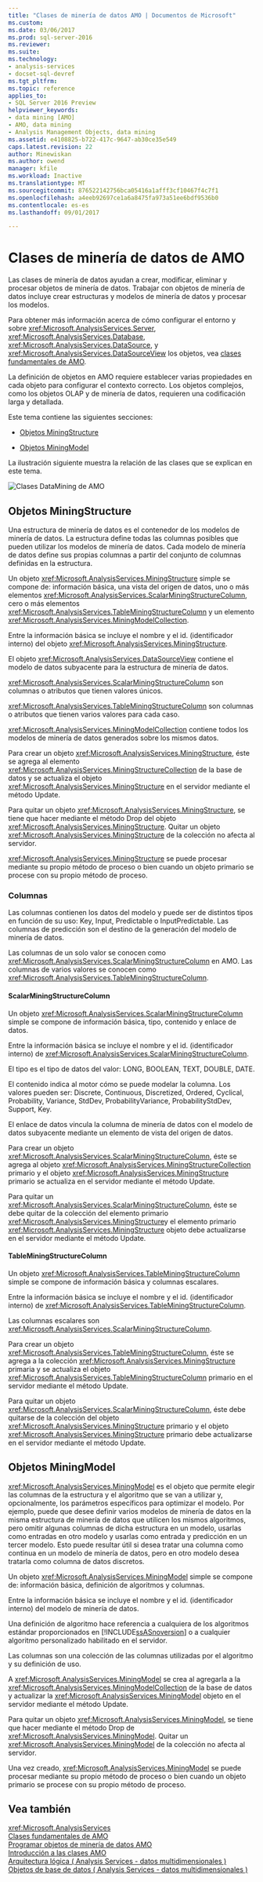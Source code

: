 ```yaml
---
title: "Clases de minería de datos AMO | Documentos de Microsoft"
ms.custom: 
ms.date: 03/06/2017
ms.prod: sql-server-2016
ms.reviewer: 
ms.suite: 
ms.technology:
- analysis-services
- docset-sql-devref
ms.tgt_pltfrm: 
ms.topic: reference
applies_to:
- SQL Server 2016 Preview
helpviewer_keywords:
- data mining [AMO]
- AMO, data mining
- Analysis Management Objects, data mining
ms.assetid: e4108825-b722-417c-9647-ab30ce35e549
caps.latest.revision: 22
author: Minewiskan
ms.author: owend
manager: kfile
ms.workload: Inactive
ms.translationtype: MT
ms.sourcegitcommit: 876522142756bca05416a1afff3cf10467f4c7f1
ms.openlocfilehash: a4eeb92697ce1a6a8475fa973a51ee6bdf9536b0
ms.contentlocale: es-es
ms.lasthandoff: 09/01/2017

---
```

# <a name="amo-data-mining-classes"></a>Clases de minería de datos de AMO
  Las clases de minería de datos ayudan a crear, modificar, eliminar y procesar objetos de minería de datos. Trabajar con objetos de minería de datos incluye crear estructuras y modelos de minería de datos y procesar los modelos.  
  
 Para obtener más información acerca de cómo configurar el entorno y sobre <xref:Microsoft.AnalysisServices.Server>, <xref:Microsoft.AnalysisServices.Database>, <xref:Microsoft.AnalysisServices.DataSource>, y <xref:Microsoft.AnalysisServices.DataSourceView> los objetos, vea [clases fundamentales de AMO](../../../analysis-services/multidimensional-models/analysis-management-objects/amo-fundamental-classes.md).  
  
 La definición de objetos en AMO requiere establecer varias propiedades en cada objeto para configurar el contexto correcto. Los objetos complejos, como los objetos OLAP y de minería de datos, requieren una codificación larga y detallada.  
  
 Este tema contiene las siguientes secciones:  
  
-   [Objetos MiningStructure](#MiningStructure)  
  
-   [Objetos MiningModel](#MiningModel)  
  
 La ilustración siguiente muestra la relación de las clases que se explican en este tema.  
  
 ![Clases DataMining de AMO](../../../analysis-services/multidimensional-models/analysis-management-objects/media/amo-dataminingclasses.gif "clases DataMining de AMO")  
  
##  <a name="MiningStructure"></a>Objetos MiningStructure  
 Una estructura de minería de datos es el contenedor de los modelos de minería de datos. La estructura define todas las columnas posibles que pueden utilizar los modelos de minería de datos. Cada modelo de minería de datos define sus propias columnas a partir del conjunto de columnas definidas en la estructura.  
  
 Un objeto <xref:Microsoft.AnalysisServices.MiningStructure> simple se compone de: información básica, una vista del origen de datos, uno o más elementos <xref:Microsoft.AnalysisServices.ScalarMiningStructureColumn>, cero o más elementos <xref:Microsoft.AnalysisServices.TableMiningStructureColumn> y un elemento <xref:Microsoft.AnalysisServices.MiningModelCollection>.  
  
 Entre la información básica se incluye el nombre y el id. (identificador interno) del objeto <xref:Microsoft.AnalysisServices.MiningStructure>.  
  
 El objeto <xref:Microsoft.AnalysisServices.DataSourceView> contiene el modelo de datos subyacente para la estructura de minería de datos.  
  
 <xref:Microsoft.AnalysisServices.ScalarMiningStructureColumn> son columnas o atributos que tienen valores únicos.  
  
 <xref:Microsoft.AnalysisServices.TableMiningStructureColumn> son columnas o atributos que tienen varios valores para cada caso.  
  
 <xref:Microsoft.AnalysisServices.MiningModelCollection> contiene todos los modelos de minería de datos generados sobre los mismos datos.  
  
 Para crear un objeto <xref:Microsoft.AnalysisServices.MiningStructure>, éste se agrega al elemento <xref:Microsoft.AnalysisServices.MiningStructureCollection> de la base de datos y se actualiza el objeto <xref:Microsoft.AnalysisServices.MiningStructure> en el servidor mediante el método Update.  
  
 Para quitar un objeto <xref:Microsoft.AnalysisServices.MiningStructure>, se tiene que hacer mediante el método Drop del objeto <xref:Microsoft.AnalysisServices.MiningStructure>. Quitar un objeto <xref:Microsoft.AnalysisServices.MiningStructure> de la colección no afecta al servidor.  
  
 <xref:Microsoft.AnalysisServices.MiningStructure> se puede procesar mediante su propio método de proceso o bien cuando un objeto primario se procese con su propio método de proceso.  
  
### <a name="columns"></a>Columnas  
 Las columnas contienen los datos del modelo y puede ser de distintos tipos en función de su uso: Key, Input, Predictable o InputPredictable. Las columnas de predicción son el destino de la generación del modelo de minería de datos.  
  
 Las columnas de un solo valor se conocen como <xref:Microsoft.AnalysisServices.ScalarMiningStructureColumn> en AMO. Las columnas de varios valores se conocen como <xref:Microsoft.AnalysisServices.TableMiningStructureColumn>.  
  
#### <a name="scalarminingstructurecolumn"></a>ScalarMiningStructureColumn  
 Un objeto <xref:Microsoft.AnalysisServices.ScalarMiningStructureColumn> simple se compone de información básica, tipo, contenido y enlace de datos.  
  
 Entre la información básica se incluye el nombre y el id. (identificador interno) de <xref:Microsoft.AnalysisServices.ScalarMiningStructureColumn>.  
  
 El tipo es el tipo de datos del valor: LONG, BOOLEAN, TEXT, DOUBLE, DATE.  
  
 El contenido indica al motor cómo se puede modelar la columna. Los valores pueden ser: Discrete, Continuous, Discretized, Ordered, Cyclical, Probability, Variance, StdDev, ProbabilityVariance, ProbabilityStdDev, Support, Key.  
  
 El enlace de datos vincula la columna de minería de datos con el modelo de datos subyacente mediante un elemento de vista del origen de datos.  
  
 Para crear un objeto <xref:Microsoft.AnalysisServices.ScalarMiningStructureColumn>, éste se agrega al objeto <xref:Microsoft.AnalysisServices.MiningStructureCollection> primario y el objeto <xref:Microsoft.AnalysisServices.MiningStructure> primario se actualiza en el servidor mediante el método Update.  
  
 Para quitar un <xref:Microsoft.AnalysisServices.ScalarMiningStructureColumn>, éste se debe quitar de la colección del elemento primario <xref:Microsoft.AnalysisServices.MiningStructure>y el elemento primario <xref:Microsoft.AnalysisServices.MiningStructure> objeto debe actualizarse en el servidor mediante el método Update.  
  
#### <a name="tableminingstructurecolumn"></a>TableMiningStructureColumn  
 Un objeto <xref:Microsoft.AnalysisServices.TableMiningStructureColumn> simple se compone de información básica y columnas escalares.  
  
 Entre la información básica se incluye el nombre y el id. (identificador interno) de <xref:Microsoft.AnalysisServices.TableMiningStructureColumn>.  
  
 Las columnas escalares son <xref:Microsoft.AnalysisServices.ScalarMiningStructureColumn>.  
  
 Para crear un objeto <xref:Microsoft.AnalysisServices.TableMiningStructureColumn>, éste se agrega a la colección <xref:Microsoft.AnalysisServices.MiningStructure> primaria y se actualiza el objeto <xref:Microsoft.AnalysisServices.TableMiningStructureColumn> primario en el servidor mediante el método Update.  
  
 Para quitar un objeto <xref:Microsoft.AnalysisServices.ScalarMiningStructureColumn>, éste debe quitarse de la colección del objeto <xref:Microsoft.AnalysisServices.MiningStructure> primario y el objeto <xref:Microsoft.AnalysisServices.MiningStructure> primario debe actualizarse en el servidor mediante el método Update.  
  
##  <a name="MiningModel"></a>Objetos MiningModel  
 <xref:Microsoft.AnalysisServices.MiningModel> es el objeto que permite elegir las columnas de la estructura y el algoritmo que se van a utilizar y, opcionalmente, los parámetros específicos para optimizar el modelo. Por ejemplo, puede que desee definir varios modelos de minería de datos en la misma estructura de minería de datos que utilicen los mismos algoritmos, pero omitir algunas columnas de dicha estructura en un modelo, usarlas como entradas en otro modelo y usarlas como entrada y predicción en un tercer modelo. Esto puede resultar útil si desea tratar una columna como continua en un modelo de minería de datos, pero en otro modelo desea tratarla como columna de datos discretos.  
  
 Un objeto <xref:Microsoft.AnalysisServices.MiningModel> simple se compone de: información básica, definición de algoritmos y columnas.  
  
 Entre la información básica se incluye el nombre y el id. (identificador interno) del modelo de minería de datos.  
  
 Una definición de algoritmo hace referencia a cualquiera de los algoritmos estándar proporcionados en [!INCLUDE[ssASnoversion](../../../includes/ssasnoversion-md.md)] o a cualquier algoritmo personalizado habilitado en el servidor.  
  
 Las columnas son una colección de las columnas utilizadas por el algoritmo y su definición de uso.  
  
 A <xref:Microsoft.AnalysisServices.MiningModel> se crea al agregarla a la <xref:Microsoft.AnalysisServices.MiningModelCollection> de la base de datos y actualizar la <xref:Microsoft.AnalysisServices.MiningModel> objeto en el servidor mediante el método Update.  
  
 Para quitar un objeto <xref:Microsoft.AnalysisServices.MiningModel>, se tiene que hacer mediante el método Drop de <xref:Microsoft.AnalysisServices.MiningModel>. Quitar un <xref:Microsoft.AnalysisServices.MiningModel> de la colección no afecta al servidor.  
  
 Una vez creado, <xref:Microsoft.AnalysisServices.MiningModel> se puede procesar mediante su propio método de proceso o bien cuando un objeto primario se procese con su propio método de proceso.  
  
## <a name="see-also"></a>Vea también  
 <xref:Microsoft.AnalysisServices>   
 [Clases fundamentales de AMO](../../../analysis-services/multidimensional-models/analysis-management-objects/amo-fundamental-classes.md)   
 [Programar objetos de minería de datos AMO](../../../analysis-services/multidimensional-models/analysis-management-objects/programming-amo-data-mining-objects.md)   
 [Introducción a las clases AMO](../../../analysis-services/multidimensional-models/analysis-management-objects/amo-classes-introduction.md)   
 [Arquitectura lógica &#40; Analysis Services - datos multidimensionales &#41;](../../../analysis-services/multidimensional-models/olap-logical/understanding-microsoft-olap-logical-architecture.md)   
 [Objetos de base de datos &#40; Analysis Services - datos multidimensionales &#41;](../../../analysis-services/multidimensional-models/olap-logical/database-objects-analysis-services-multidimensional-data.md)  
  
  


